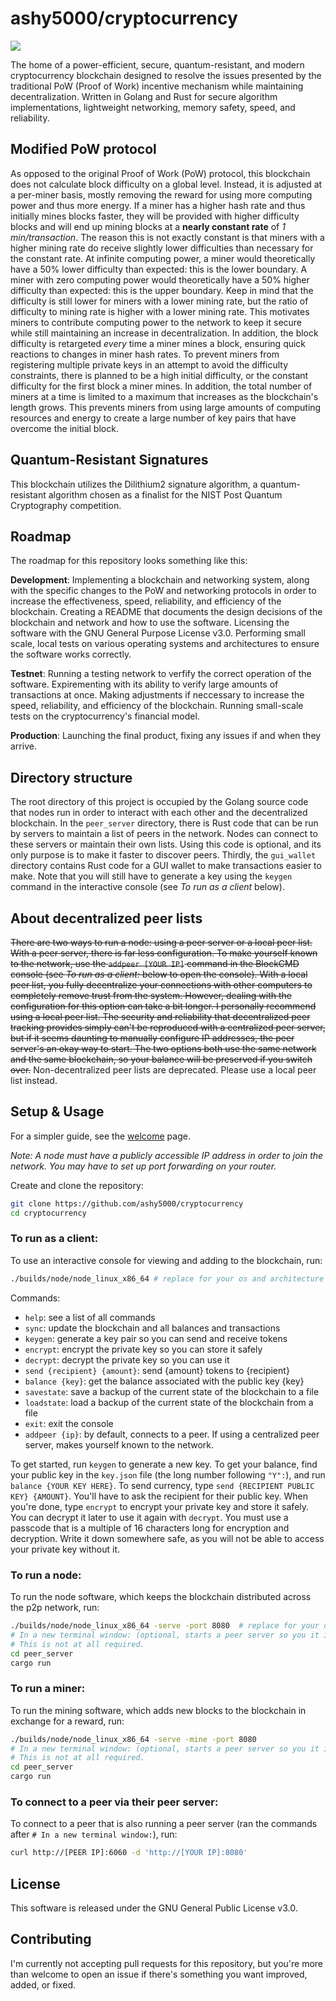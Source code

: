 # ashy5000/cryptocurrency

![](https://github.com/Ashy5000/cryptocurrency/actions/workflows/go.yml/badge.svg)

The home of a power-efficient, secure, quantum-resistant, and modern cryptocurrency blockchain designed to resolve the issues presented by the traditional PoW (Proof of Work) incentive mechanism while maintaining decentralization. Written in Golang and Rust for secure algorithm implementations, lightweight networking, memory safety, speed, and reliability.

## Modified PoW protocol
As opposed to the original Proof of Work (PoW) protocol, this blockchain does not calculate block difficulty on a global level. Instead, it is adjusted at a per-miner basis, mostly removing the reward for using more computing power and thus more energy. If a miner has a higher hash rate and thus initially mines blocks faster, they will be provided with higher difficulty blocks and will end up mining blocks at a **nearly constant rate** of *1 min/transaction*. The reason this is not exactly constant is that miners with a higher mining rate do receive slightly lower difficulties than necessary for the constant rate. At infinite computing power, a miner would theoretically have a 50% lower difficulty than expected: this is the lower boundary. A miner with zero computing power would theoretically have a 50% higher difficulty than expected: this is the upper boundary. Keep in mind that the difficulty is still lower for miners with a lower mining rate, but the ratio of difficulty to mining rate is higher with a lower mining rate. This motivates miners to contribute computing power to the network to keep it secure while still maintaining an increase in decentralization. In addition, the block difficulty is retargeted *every* time a miner mines a block, ensuring quick reactions to changes in miner hash rates. To prevent miners from registering multiple private keys in an attempt to avoid the difficulty constraints, there is planned to be a high initial difficulty, or the constant difficulty for the first block a miner mines. In addition, the total number of miners at a time is limited to a maximum that increases as the blockchain's length grows. This prevents miners from using large amounts of computing resources and energy to create a large number of key pairs that have overcome the initial block.

## Quantum-Resistant Signatures
This blockchain utilizes the Dilithium2 signature algorithm, a quantum-resistant algorithm chosen as a finalist for the NIST Post Quantum Cryptography competition.

## Roadmap
The roadmap for this repository looks something like this:

**Development**: Implementing a blockchain and networking system, along with the specific changes to the PoW and networking protocols in order to increase the effectiveness, speed, reliability, and efficiency of the blockchain. Creating a README that documents the design decisions of the blockchain and network and how to use the software. Licensing the software with the GNU General Purpose License v3.0. Performing small scale, local tests on various operating systems and architectures to ensure the software works correctly.

**Testnet**: Running a testing network to verfify the correct operation of the software. Expirementing with its ability to verify large amounts of transactions at once. Making adjustments if neccessary to increase the speed, reliability, and efficiency of the blockchain. Running small-scale tests on the cryptocurrency's financial model.

**Production**: Launching the final product, fixing any issues if and when they arrive.

## Directory structure
The root directory of this project is occupied by the Golang source code that nodes run in order to interact with each other and the decentralized blockchain. In the ```peer_server``` directory, there is Rust code that can be run by servers to maintain a list of peers in the network. Nodes can connect to these servers or maintain their own lists. Using this code is optional, and its only purpose is to make it faster to discover peers. Thirdly, the ```gui_wallet``` directory contains Rust code for a GUI wallet to make transactions easier to make. Note that you will still have to generate a key using the ```keygen``` command in the interactive console (see *To run as a client* below).

## About decentralized peer lists
~~There are two ways to run a node: using a peer server or a local peer list. With a peer server, there is far less configuration. To make yourself known to the network, use the `addpeer [YOUR IP]` command in the BlockCMD console (see *To run as a client:* below to open the console). With a local peer list, you fully decentralize your connections with other computers to completely remove trust from the system. However, dealing with the configuration for this option can take a bit longer. I personally recommend using a local peer list. The security and reliability that decentralized peer tracking provides simply can't be reproduced with a centralized peer server, but if it seems daunting to manually configure IP addresses, the peer server's an okay way to start. The two options both use the same network and the same blockchain, so your balance will be preserved if you switch over.~~ Non-decentralized peer lists are deprecated. Please use a local peer list instead.

## Setup & Usage

For a simpler guide, see the [welcome](docs/welcome.md) page.

*Note: A node must have a publicly accessible IP address in order to join the network. You may have to set up port forwarding on your router.*

Create and clone the repository:

```bash
git clone https://github.com/ashy5000/cryptocurrency
cd cryptocurrency
```

### To run as a client:
To use an interactive console for viewing and adding to the blockchain, run:
```bash
./builds/node/node_linux_x86_64 # replace for your os and architecture
````
Commands:
- `help`: see a list of all commands
- `sync`: update the blockchain and all balances and transactions
- `keygen`: generate a key pair so you can send and receive tokens
- `encrypt`: encrypt the private key so you can store it safely
- `decrypt`: decrypt the private key so you can use it
- `send {recipient} {amount}`: send {amount} tokens to {recipient}
- `balance {key}`: get the balance associated with the public key {key}
- `savestate`: save a backup of the current state of the blockchain to a file
- `loadstate`: load a backup of the current state of the blockchain from a file
- `exit`: exit the console
- `addpeer {ip}`: by default, connects to a peer. If using a centralized peer server, makes yourself known to the network.

To get started, run `keygen` to generate a new key. To get your balance, find your public key in the ```key.json``` file (the long number following ```"Y":```), and run `balance {YOUR KEY HERE}`. To send currency, type `send {RECIPIENT PUBLIC KEY} {AMOUNT}`. You'll have to ask the recipient for their public key. When you're done, type `encrypt` to encrypt your private key and store it safely. You can decrypt it later to use it again with `decrypt`. You must use a passcode that is a multiple of 16 characters long for encryption and decryption. Write it down somewhere safe, as you will not be able to access your private key without it.

### To run a node:
To run the node software, which keeps the blockchain distributed across the p2p network, run:
```bash
./builds/node/node_linux_x86_64 -serve -port 8080  # replace for your os and architecture
# In a new terminal window: (optional, starts a peer server so you it is faster to find new nodes)
# This is not at all required.
cd peer_server
cargo run
```


### To run a miner:
To run the mining software, which adds new blocks to the blockchain in exchange for a reward, run:
```bash
./builds/node/node_linux_x86_64 -serve -mine -port 8080
# In a new terminal window: (optional, starts a peer server so you it is faster to find new nodes)
# This is not at all required.
cd peer_server
cargo run
```

### To connect to a peer via their peer server:
To connect to a peer that is also running a peer server (ran the commands after `# In a new terminal window:`), run:
```bash
curl http://[PEER IP]:6060 -d 'http://[YOUR IP]:8080'
```

## License
This software is released under the GNU General Public License v3.0.

## Contributing
I'm currently not accepting pull requests for this repository, but you're more than welcome to open an issue if there's something you want improved, added, or fixed.

